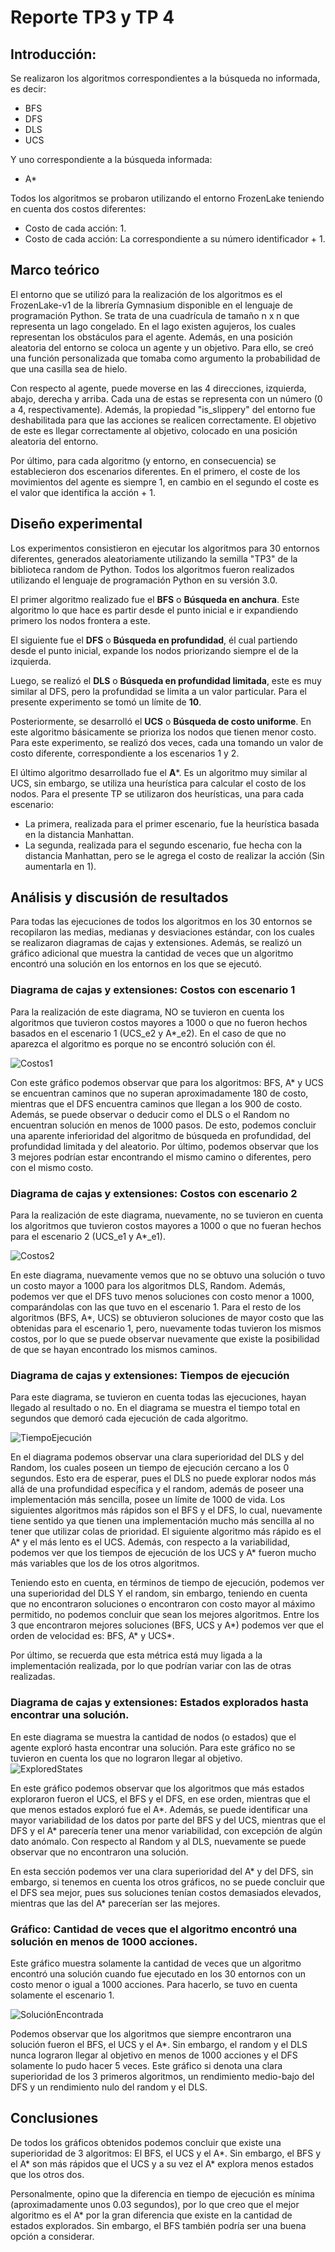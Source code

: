 # Reporte TP3 y TP 4

## Introducción:  
Se realizaron los algoritmos correspondientes a la búsqueda no informada, es decir:
- BFS
- DFS
- DLS
- UCS   

Y uno correspondiente a la búsqueda informada:
- A*  

Todos los algoritmos se probaron utilizando el entorno FrozenLake teniendo en cuenta dos costos diferentes:   
- Costo de cada acción: 1.
- Costo de cada acción: La correspondiente a su número identificador + 1. 

## Marco teórico

El entorno que se utilizó para la realización de los algoritmos es el FrozenLake-v1 de la librería Gymnasium disponible en el lenguaje de programación Python. Se trata de una cuadrícula de tamaño n x n que representa un lago congelado. En el lago existen agujeros, los cuales representan los obstáculos para el agente. Además, en una posición aleatoria del entorno se coloca un agente y un objetivo. Para ello, se creó una función personalizada que tomaba como argumento la probabilidad de que una casilla sea de hielo.

Con respecto al agente, puede moverse en las 4 direcciones, izquierda, abajo, derecha y arriba. Cada una de estas se representa con un número (0 a 4, respectivamente). Además, la propiedad "is_slippery" del entorno fue deshabilitada para que las acciones se realicen correctamente. El objetivo de este es llegar correctamente al objetivo, colocado en una posición aleatoria del entorno. 

Por último, para cada algoritmo (y entorno, en consecuencia) se establecieron dos escenarios diferentes. En el primero, el coste de los movimientos del agente es siempre 1, en cambio en el segundo el coste es el valor que identifica la acción + 1.

## Diseño experimental  

Los experimentos consistieron en ejecutar los algoritmos para 30 entornos diferentes, generados aleatoriamente utilizando la semilla "TP3" de la biblioteca random de Python. Todos los algoritmos fueron realizados utilizando el lenguaje de programación Python en su versión 3.0.

El primer algoritmo realizado fue el **BFS** o **Búsqueda en anchura**. Este algoritmo lo que hace es partir desde el punto inicial e ir expandiendo primero los nodos frontera a este. 

El siguiente fue el **DFS** o **Búsqueda en profundidad**, él cual partiendo desde el punto inicial, expande los nodos priorizando siempre el de la izquierda.

Luego, se realizó el **DLS** o **Búsqueda en profundidad limitada**, este es muy similar al DFS, pero la profundidad se limita a un valor particular. Para el presente experimento se tomó un límite de **10**.

Posteriormente, se desarrolló el **UCS** o **Búsqueda de costo uniforme**. En este algoritmo básicamente se prioriza los nodos que tienen menor costo. Para este experimento, se realizó dos veces, cada una tomando un valor de costo diferente, correspondiente a los escenarios 1 y 2. 

El último algoritmo desarrollado fue el **A***. Es un algoritmo muy similar al UCS, sin embargo, se utiliza una heurística para calcular el costo de los nodos. Para el presente TP se utilizaron dos heurísticas, una para cada escenario:  

- La primera, realizada para el primer escenario, fue la heurística basada en la distancia Manhattan.
- La segunda, realizada para el segundo escenario, fue hecha con la distancia Manhattan, pero se le agrega el costo de realizar la acción (Sin aumentarla en 1).   


## Análisis y discusión de resultados

Para todas las ejecuciones de todos los algoritmos en los 30 entornos se recopilaron las medias, medianas y desviaciones estándar, con los cuales se realizaron diagramas de cajas y extensiones. Además, se realizó un gráfico adicional que muestra la cantidad de veces que un algoritmo encontró una solución en los entornos en los que se ejecutó. 

### Diagrama de cajas y extensiones: Costos con escenario 1
Para la realización de este diagrama, NO se tuvieron en cuenta los algoritmos que tuvieron costos mayores a 1000 o que no fueron hechos basados en el escenario 1 (UCS_e2 y A*_e2). En el caso de que no aparezca el algoritmo es porque no se encontró solución con él.  

![Costos1](images/Cost1.png)

Con este gráfico podemos observar que para los algoritmos: BFS, A* y UCS se encuentran caminos que no superan aproximadamente 180 de costo, mientras que el DFS encuentra caminos que llegan a los 900 de costo. Además, se puede observar o deducir como el DLS o el Random no encuentran solución en menos de 1000 pasos. De esto, podemos concluir una aparente inferioridad del algoritmo de búsqueda en profundidad, del profundidad limitada y del aleatorio. Por último, podemos observar que los 3 mejores podrían estar encontrando el mismo camino o diferentes, pero con el mismo costo.

### Diagrama de cajas y extensiones: Costos con escenario 2
Para la realización de este diagrama, nuevamente, no se tuvieron en cuenta los algoritmos que tuvieron costos mayores a 1000 o que no fueran hechos para el escenario 2 (UCS_e1 y A*_e1).

![Costos2](images/Cost2.png)

En este diagrama, nuevamente vemos que no se obtuvo una solución o tuvo un costo mayor a 1000 para los algoritmos DLS, Random. Además, podemos ver que el DFS tuvo menos soluciones con costo menor a 1000, comparándolas con las que tuvo en el escenario 1. Para el resto de los algoritmos (BFS, A*, UCS) se obtuvieron soluciones de mayor costo que las obtenidas para el escenario 1, pero, nuevamente todas tuvieron los mismos costos, por lo que se puede observar nuevamente que existe la posibilidad de que se hayan encontrado los mismos caminos.  

### Diagrama de cajas y extensiones: Tiempos de ejecución 
Para este diagrama, se tuvieron en cuenta todas las ejecuciones, hayan llegado al resultado o no. En el diagrama se muestra el tiempo total en segundos que demoró cada ejecución de cada algoritmo. 

![TiempoEjecución](images/ExecutionTime.png)

En el diagrama podemos observar una clara superioridad del DLS y del Random, los cuales poseen un tiempo de ejecución cercano a los 0 segundos. Esto era de esperar, pues el DLS no puede explorar nodos más allá de una profundidad específica y el random, además de poseer una implementación más sencilla, posee un límite de 1000 de vida. Los siguientes algoritmos más rápidos son el BFS y el DFS, lo cual, nuevamente tiene sentido ya que tienen una implementación mucho más sencilla al no tener que utilizar colas de prioridad. El siguiente algoritmo más rápido es el A* y el más lento es el UCS. Además, con respecto a la variabilidad, podemos ver que los tiempos de ejecución de los UCS y A* fueron mucho más variables que los de los otros algoritmos. 

Teniendo esto en cuenta, en términos de tiempo de ejecución, podemos ver una superioridad del DLS Y el random, sin embargo, teniendo en cuenta que no encontraron soluciones o encontraron con costo mayor al máximo permitido, no podemos concluir que sean los mejores algoritmos. Entre los 3 que encontraron mejores soluciones (BFS, UCS y A*) podemos ver que el orden de velocidad es: BFS, A* y UCS*.

Por último, se recuerda que esta métrica está muy ligada a la implementación realizada, por lo que podrían variar con las de otras realizadas. 

### Diagrama de cajas y extensiones: Estados explorados hasta encontrar una solución.
En este diagrama se muestra la cantidad de nodos (o estados) que el agente exploró hasta encontrar una solución. Para este gráfico no se tuvieron en cuenta los que no lograron llegar al objetivo.   
![ExploredStates](images/ExploredStates.png)   

En este gráfico podemos observar que los algoritmos que más estados exploraron fueron el UCS, el BFS y el DFS, en ese orden, mientras que el que menos estados exploró fue el A*. Además, se puede identificar una mayor variabilidad de los datos por parte del BFS y del UCS, mientras que el DFS y el A* parecería tener una menor variabilidad, con excepción de algún dato anómalo. Con respecto al Random y al DLS, nuevamente se puede observar que no encontraron una solución.   

En esta sección podemos ver una clara superioridad del A* y del DFS, sin embargo, si tenemos en cuenta los otros gráficos, no se puede concluir que el DFS sea mejor, pues sus soluciones tenían costos demasiados elevados, mientras que las del A* parecerían ser las mejores.

### Gráfico: Cantidad de veces que el algoritmo encontró una solución en menos de 1000 acciones.

Este gráfico muestra solamente la cantidad de veces que un algoritmo encontró una solución cuando fue ejecutado en los 30 entornos con un costo menor o igual a 1000 acciones. Para hacerlo, se tuvo en cuenta solamente el escenario 1.

![SoluciónEncontrada](images/SolutionFound.png)  

Podemos observar que los algoritmos que siempre encontraron una solución fueron el BFS, el UCS y el A*. Sin embargo, el random y el DLS nunca lograron llegar al objetivo en menos de 1000 acciones y el DFS solamente lo pudo hacer 5 veces. Este gráfico si denota una clara superioridad de los 3 primeros algoritmos, un rendimiento medio-bajo del DFS y un rendimiento nulo del random y el DLS.


## Conclusiones
De todos los gráficos obtenidos podemos concluir que existe una superioridad de 3 algoritmos: El BFS, el UCS y el A*. Sin embargo, el BFS y el A* son más rápidos que el UCS y a su vez el A* explora menos estados que los otros dos. 

Personalmente, opino que la diferencia en tiempo de ejecución es mínima (aproximadamente unos 0.03 segundos), por lo que creo que el mejor algoritmo es el A* por la gran diferencia que existe en la cantidad de estados explorados. Sin embargo, el BFS también podría ser una buena opción a considerar.
